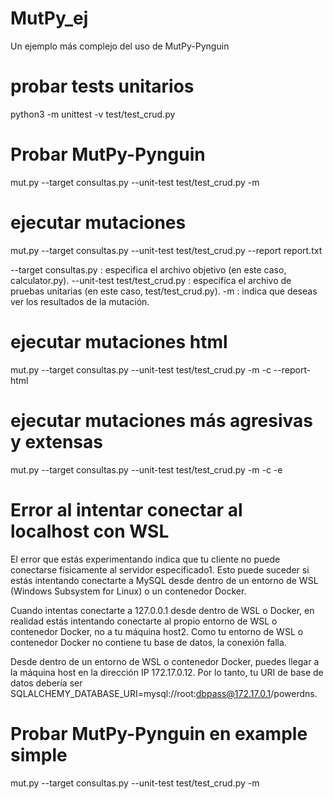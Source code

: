 # MutPy_ej
Un ejemplo más complejo del uso de MutPy-Pynguin


# probar tests unitarios
python3 -m unittest -v test/test_crud.py

# Probar MutPy-Pynguin
mut.py --target consultas.py --unit-test test/test_crud.py -m


# ejecutar mutaciones
mut.py --target consultas.py --unit-test test/test_crud.py --report report.txt

--target consultas.py : especifica el archivo objetivo (en este caso, calculator.py).
--unit-test test/test_crud.py : especifica el archivo de pruebas unitarias (en este caso, test/test_crud.py).
-m : indica que deseas ver los resultados de la mutación.

# ejecutar mutaciones html
mut.py --target consultas.py --unit-test test/test_crud.py -m -c --report-html

# ejecutar mutaciones más agresivas y extensas
mut.py --target consultas.py --unit-test test/test_crud.py -m -c -e

# Error al intentar conectar al localhost con WSL
El error que estás experimentando indica que tu cliente no puede conectarse físicamente al servidor especificado1. Esto puede suceder si estás intentando conectarte a MySQL desde dentro de un entorno de WSL (Windows Subsystem for Linux) o un contenedor Docker.

Cuando intentas conectarte a 127.0.0.1 desde dentro de WSL o Docker, en realidad estás intentando conectarte al propio entorno de WSL o contenedor Docker, no a tu máquina host2. Como tu entorno de WSL o contenedor Docker no contiene tu base de datos, la conexión falla.

Desde dentro de un entorno de WSL o contenedor Docker, puedes llegar a la máquina host en la dirección IP 172.17.0.12. Por lo tanto, tu URI de base de datos debería ser SQLALCHEMY_DATABASE_URI=mysql://root:dbpass@172.17.0.1/powerdns.

# Probar MutPy-Pynguin en example simple
mut.py --target consultas.py --unit-test test/test_crud.py -m
